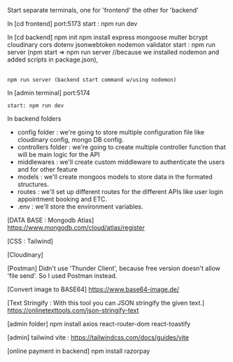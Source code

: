 



Start separate terminals, one for 'frontend' the other for 'backend'

In [cd frontend] port:5173
start : npm run dev


In [cd backend]
npm init
npm install express mongoose multer bcrypt cloudinary cors dotenv jsonwebtoken nodemon validator
start : npm run server (npm start => npm run server //because we installed nodemon and added scripts in package.json),<br><br>
```
npm run server (backend start command w/using nodemon)
```


In [admin terminal] port:5174
```
start: npm run dev
```

In backend folders
* config folder : we're going to store multiple configuration file like cloudinary config, mongo DB config.
* controllers folder : we're going to create multiple controller function that will be main logic for the API 
* middlewares : we'll create custom middleware to authenticate the users and for other feature
* models : we'll create mongoos models to store data in the formated structures.
* routes : we'll set up different routes for the different APIs like user login appointment booking and ETC. 
* .env : we'll store the environment variables. 


[DATA BASE : Mongodb Atlas]
https://www.mongodb.com/cloud/atlas/register

[CSS : Tailwind]

[Cloudinary]

[Postman]
Didn't use 'Thunder Client', because free version doesn't allow 'file send'. 
So I used Postman instead.

[Convert image to BASE64]
https://www.base64-image.de/

[Text Stringify : With this tool you can JSON stringify the given text.]
https://onlinetexttools.com/json-stringify-text



[admin folder]
npm install axios react-router-dom react-toastify

[admin]
tailwind vite : https://tailwindcss.com/docs/guides/vite


[online payment in backend]
npm install razorpay

